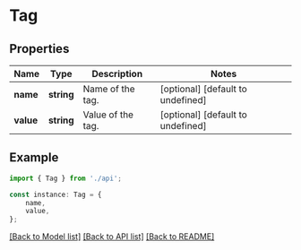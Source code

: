 # Tag


## Properties

Name | Type | Description | Notes
------------ | ------------- | ------------- | -------------
**name** | **string** | Name of the tag. | [optional] [default to undefined]
**value** | **string** | Value of the tag. | [optional] [default to undefined]

## Example

```typescript
import { Tag } from './api';

const instance: Tag = {
    name,
    value,
};
```

[[Back to Model list]](../README.md#documentation-for-models) [[Back to API list]](../README.md#documentation-for-api-endpoints) [[Back to README]](../README.md)
